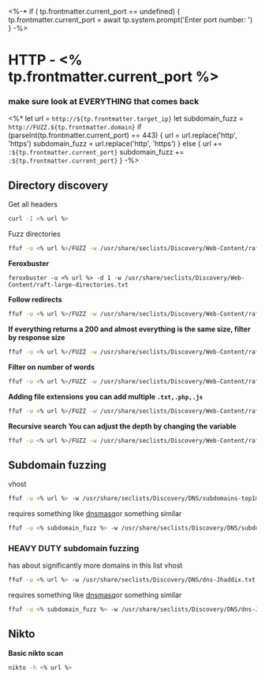 <%-*
if ( tp.frontmatter.current_port  == undefined) {
	tp.frontmatter.current_port = await tp.system.prompt('Enter port number: ')
}
-%>
# HTTP - <% tp.frontmatter.current_port %>
### make sure look at EVERYTHING that comes back
<%* 
let url = `http://${tp.frontmatter.target_ip}`
let subdomain_fuzz = `http://FUZZ.${tp.frontmatter.domain}`
if (parseInt(tp.frontmatter.current_port) == 443) {
	url = url.replace('http', 'https')
	subdomain_fuzz = url.replace('http', 'https')
} else {
	url += `:${tp.frontmatter.current_port}`
	subdomain_fuzz += `:${tp.frontmatter.current_port}`
}
-%>
## Directory discovery

Get all headers
```bash
curl -I <% url %>
```

Fuzz directories
```bash
ffuf -u <% url %>/FUZZ -w /usr/share/seclists/Discovery/Web-Content/raft-large-directories.txt
```

**Feroxbuster**
```
feroxbuster -u <% url %> -d 1 -w /usr/share/seclists/Discovery/Web-Content/raft-large-directories.txt
```

**Follow redirects**
```bash
ffuf -u <% url %>/FUZZ -w /usr/share/seclists/Discovery/Web-Content/raft-large-directories.txt -r
```

**If everything returns a 200 and almost everything is the same size, filter by response size**
```bash
ffuf -u <% url %>/FUZZ -w /usr/share/seclists/Discovery/Web-Content/raft-large-directories.txt -fs <size>
```

**Filter on number of words**
```bash
ffuf -u <% url %>/FUZZ -w /usr/share/seclists/Discovery/Web-Content/raft-large-directories.txt -fw <num of words>
```

**Adding file extensions**
**you can add multiple `.txt,.php,.js`**
```bash
ffuf -u <% url %>/FUZZ -w /usr/share/seclists/Discovery/Web-Content/raft-large-directories.txt -e <ext>
```

**Recursive search**
**You can adjust the depth by changing the variable**
```bash
ffuf -u <% url %>/FUZZ -w /usr/share/seclists/Discovery/Web-Content/raft-large-directories.txt -recursion -recursion-depth 2
```

## Subdomain fuzzing

vhost
```bash
ffuf -u <% url %> -w /usr/share/seclists/Discovery/DNS/subdomains-top1million-110000.txt -H 'HOST: FUZZ.<% tp.frontmatter.domain %>'
```

requires something like [dnsmasq](https://www.tutorialspoint.com/unix_commands/dnsmasq.htm)or something similar 
```bash
ffuf -u <% subdomain_fuzz %> -w /usr/share/seclists/Discovery/DNS/subdomains-top1million-110000.txt
```

### HEAVY DUTY subdomain fuzzing
has about significantly more domains in this list 
vhost
```bash
ffuf -u <% url %> -w /usr/share/seclists/Discovery/DNS/dns-Jhaddix.txt -H 'HOST: FUZZ.<% tp.frontmatter.domain %>'
```

requires something like [dnsmasq](https://www.tutorialspoint.com/unix_commands/dnsmasq.htm)or something similar 
```bash
ffuf -u <% subdomain_fuzz %> -w /usr/share/seclists/Discovery/DNS/dns-Jhaddix.txt
```


## Nikto
**Basic nikto scan**
```bash
nikto -h <% url %>
```
